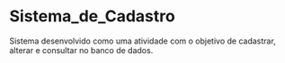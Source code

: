 # Sistema_de_Cadastro
Sistema desenvolvido como uma atividade com o objetivo de cadastrar, alterar e consultar no banco de dados.
